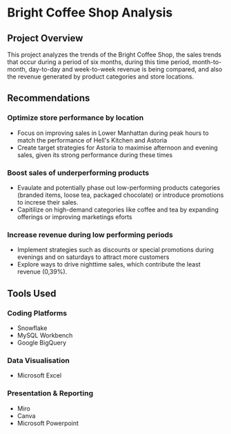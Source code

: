 # Bright Coffee Shop Analysis
## Project Overview                                                                                                                                                         
This project analyzes the trends of the Bright Coffee Shop, the sales trends that occur during a period of six months, during this time period, month-to-month, day-to-day and week-to-week revenue is being compared, and also the revenue generated by product categories and store locations.
## Recommendations
### Optimize store performance by location
* Focus on improving sales in Lower Manhattan during peak hours to match the performance of Hell's Kitchen and Astoria
* Create target strategies for Astoria to maximise afternoon and evening sales, given its strong performance during these times
### Boost sales of underperforming products
* Evaulate and potentially phase out low-performing products categories (branded items, loose tea, packaged chocolate) or introduce promotions to increse their sales.
* Capitilize on high-demand categories like coffee and tea by expanding offerings or improving marketings eforts
### Increase revenue during low performing periods
* Implement strategies such as discounts or special promotions during evenings and on saturdays to attract more customers
* Explore ways to drive nighttime sales, which contribute the least revenue (0,39%).
## Tools Used 
### Coding Platforms 
* Snowflake
* MySQL Workbench
* Google BigQuery
### Data Visualisation 
* Microsoft Excel
### Presentation & Reporting
* Miro
* Canva
* Microsoft Powerpoint



